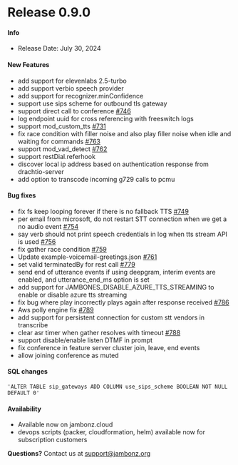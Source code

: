 # Release 0.9.0
#### Info
- Release Date: July 30, 2024

#### New Features
- add support for elevenlabs 2.5-turbo
- add support verbio speech provider
- add support for recognizer.minConfidence
- support use sips scheme for outbound tls gateway
- support direct call to conference [#746](https://github.com/jambonz/jambonz-feature-server/pull/746)
- log endpoint uuid for cross referencing with freeswitch logs
- support mod_custom_tts [#731](https://github.com/jambonz/jambonz-feature-server/pull/731)
- fix race condition with filler noise and also play filler noise when idle and waiting for commands [#763](https://github.com/jambonz/jambonz-feature-server/pull/763)
- support mod_vad_detect [#762](https://github.com/jambonz/jambonz-feature-server/pull/762)
- support restDial.referhook 
- discover local ip address based on authentication response from drachtio-server
- add option to transcode incoming g729 calls to pcmu

#### Bug fixes
- fix fs keep looping forever if there is no fallback TTS [#749](https://github.com/jambonz/jambonz-feature-server/pull/749)
- per email from microsoft, do not restart STT connection when we get a no audio event [#754](https://github.com/jambonz/jambonz-feature-server/pull/754)
- say verb should not print speech credentials in log when tts stream API is used [#756](https://github.com/jambonz/jambonz-feature-server/pull/756)
- fix gather race condition [#759](https://github.com/jambonz/jambonz-feature-server/pull/759)
- Update example-voicemail-greetings.json [#761](https://github.com/jambonz/jambonz-feature-server/pull/761)
- set valid terminatedBy for rest call [#779](https://github.com/jambonz/jambonz-feature-server/pull/779)
- send end of utterance events if using deepgram, interim events are enabled, and utterance_end_ms option is set
- add support for JAMBONES_DISABLE_AZURE_TTS_STREAMING to enable or disable azure tts streaming
- fix bug where play incorrectly plays again after response received [#786](https://github.com/jambonz/jambonz-feature-server/pull/786)
- Aws polly engine fix [#789](https://github.com/jambonz/jambonz-feature-server/pull/789)
- add support for persistent connection for custom stt vendors in transcribe
- clear asr timer when gather resolves with timeout [#788](https://github.com/jambonz/jambonz-feature-server/pull/788)
- support disable/enable listen DTMF in prompt
- fix conference in feature server cluster join, leave, end events
- allow joining conference as muted

#### SQL changes
```
'ALTER TABLE sip_gateways ADD COLUMN use_sips_scheme BOOLEAN NOT NULL DEFAULT 0'
```

#### Availability
- Available now on jambonz.cloud
- devops scripts (packer, cloudformation, helm) available now for subscription customers

**Questions?** Contact us at <a href="mailto:support@jambonz.org">support@jambonz.org</a>
